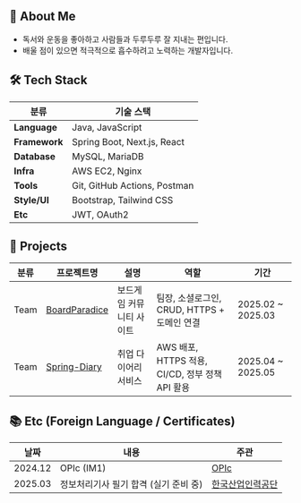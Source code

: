 ## 👋 About Me

- 독서와 운동을 좋아하고 사람들과 두루두루 잘 지내는 편입니다.  
- 배울 점이 있으면 적극적으로 흡수하려고 노력하는 개발자입니다.


## 🛠️ Tech Stack

| 분류        | 기술 스택                                   |
|-------------|----------------------------------------------|
| **Language**    | Java, JavaScript                             |
| **Framework**   | Spring Boot, Next.js, React                  |
| **Database**    | MySQL, MariaDB                               |
| **Infra**       | AWS EC2, Nginx                               |
| **Tools**       | Git, GitHub Actions, Postman                 |
| **Style/UI**    | Bootstrap, Tailwind CSS                      |
| **Etc**         | JWT, OAuth2                                  |


## 🚀 Projects

| 분류 | 프로젝트명 | 설명 | 역할 | 기간 |
|------|------------|------|------|------|
| Team | [BoardParadice](https://www.boardparadice.com) | 보드게임 커뮤니티 사이트 | 팀장, 소셜로그인, CRUD, HTTPS + 도메인 연결 | 2025.02 ~ 2025.03 |
| Team | [Spring-Diary](https://www.spring-diary.xyz) | 취업 다이어리 서비스 | AWS 배포, HTTPS 적용, CI/CD, 정부 정책 API 활용 | 2025.04 ~ 2025.05 |


## 📚 Etc (Foreign Language / Certificates)

| 날짜 | 내용 | 주관 |
|------|------|------|
| 2024.12 | OPIc (IM1) | [OPIc](https://www.opic.or.kr/opics/jsp/view/index.jsp) |
| 2025.03 | 정보처리기사 필기 합격 (실기 준비 중) | [한국산업인력공단](https://www.q-net.or.kr/man001.do?gSite=Q) |

